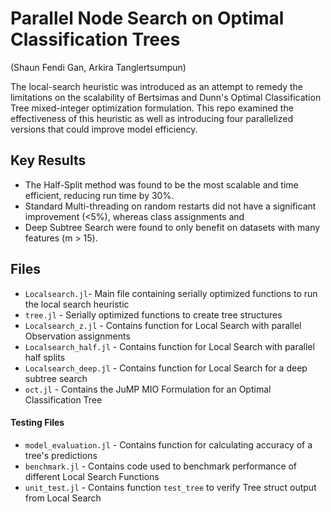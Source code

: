 # Parallel Node Search on Optimal Classification Trees
(Shaun Fendi Gan, Arkira Tanglertsumpun)

The local-search heuristic was introduced as an attempt to remedy the limitations on the scalability of Bertsimas and Dunn's Optimal Classification Tree mixed-integer optimization formulation. This repo examined the effectiveness of this heuristic as well as introducing four parallelized versions that could improve model efficiency. 

## Key Results
* The Half-Split method was found to be the most scalable and time efficient, reducing run time by 30%. 
* Standard Multi-threading on random restarts did not have a significant improvement (<5%), whereas class assignments and 
* Deep Subtree Search were found to only benefit on datasets with many features (m > 15).
  
## Files 
- `Localsearch.jl`- Main file containing serially optimized functions to run the local search heuristic
- `tree.jl` - Serially optimized functions to create tree structures
- `Localsearch_z.jl` - Contains function for Local Search with parallel Observation assignments
- `Localsearch_half.jl` - Contains function for Local Search with parallel half splits
- `Localsearch_deep.jl` - Contains function for Local Search for a deep subtree search
- `oct.jl` - Contains the JuMP MIO Formulation for an Optimal Classification Tree

#### Testing Files
- `model_evaluation.jl` - Contains function for calculating accuracy of a tree's predictions
- `benchmark.jl` - Contains code used to benchmark performance of different Local Search Functions 
- `unit_test.jl` - Contains function `test_tree` to verify Tree struct output from Local Search
